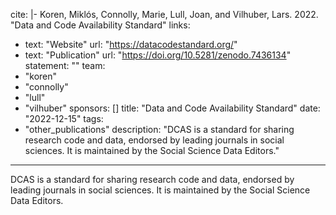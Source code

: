 cite: |-
  Koren, Miklós, Connolly, Marie, Lull, Joan, and Vilhuber, Lars. 2022. "Data and Code Availability Standard"
links:
  - text: "Website"
    url: "https://datacodestandard.org/"
  - text: "Publication"
    url: "https://doi.org/10.5281/zenodo.7436134"
statement: ""
team:
  - "koren"
  - "connolly"
  - "lull"
  - "vilhuber"
sponsors: []
title: "Data and Code Availability Standard"
date: "2022-12-15"
tags:
  - "other_publications"
description: "DCAS is a standard for sharing research code and data, endorsed by leading journals in social sciences. It is maintained by the Social Science Data Editors."

---

DCAS is a standard for sharing research code and data, endorsed by leading journals in social sciences. It is maintained by the Social Science Data Editors.
